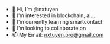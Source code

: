 - 👋 Hi, I’m @nxtuyen
- 👀 I’m interested in blockchain, ai...
- 🌱 I’m currently learning smartcontact
- 💞️ I’m looking to collaborate on 
- 📫 My Email: nxtuyen.pro@gmail.com

<!---
nxtuyen/nxtuyen is a ✨ special ✨ repository because its `README.md` (this file) appears on your GitHub profile.
You can click the Preview link to take a look at your changes.
--->
